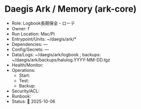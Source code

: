 # Daegis Ark / Memory (ark-core)
- Role: Logbook長期保全・ローテ
- Owner: f
- Run Location: Mac/Pi
- Entrypoint/Units: ~/daegis/ark/*
- Dependencies: —
- Config/Secrets: —
- Data/Logs: ~/daegis/ark/logbook ; backups: ~/daegis/ark/backups/halulog.YYYY-MM-DD.tgz
- Health/Monitor: 
- Operations:
  - Start:
  - Test:
  - Backup:
- Security/ACL:
- Runbook:
- Status: 🚧 2025-10-06
